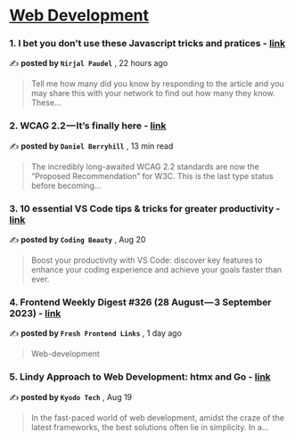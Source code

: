 
<h1><a href=https://medium.com/tag/web-development/recommended target="_blank" rel="noopener noreferrer">Web Development</a></h1>
<h3>1. I bet you don’t use these Javascript tricks and pratices - <a href=https://medium.com/@nirjalpaudel54312/i-bet-you-dont-use-these-javascript-tricks-and-pratices-5ab5438ed4c8?source=tag_recommended_feed---------0-84----------web_development----------7d328def_559c_4b31_a445_49b01b1a26d8------- target="_blank" rel="noopener noreferrer">link</a></h3>

✍️ **posted by `Nirjal Paudel`** <date> , 22 hours ago</date>

<blockquote>Tell me how many did you know by responding to the article and you may share this with your network to find out how many they know. These…</blockquote>

<h3>2. WCAG 2.2 — It’s finally here - <a href=https://medium.com/user-experience-design-1/wcag-2-2-its-finally-here-cd07862a192f?source=tag_recommended_feed---------1-107----------web_development----------7d328def_559c_4b31_a445_49b01b1a26d8------- target="_blank" rel="noopener noreferrer">link</a></h3>

✍️ **posted by `Daniel Berryhill`** <date> , 13 min read</date>

<blockquote>The incredibly long-awaited WCAG 2.2 standards are now the “Proposed Recommendation” for W3C. This is the last type status before becoming…</blockquote>

<h3>3. 10 essential VS Code tips & tricks for greater productivity - <a href=https://medium.com/dev-genius/vscode-tips-tricks-98c6e2258626?source=tag_recommended_feed---------2-85----------web_development----------7d328def_559c_4b31_a445_49b01b1a26d8------- target="_blank" rel="noopener noreferrer">link</a></h3>

✍️ **posted by `Coding Beauty`** <date> , Aug 20</date>

<blockquote>Boost your productivity with VS Code: discover key features to enhance your coding experience and achieve your goals faster than ever.</blockquote>

<h3>4. Frontend Weekly Digest #326 (28 August — 3 September 2023) - <a href=https://medium.com/@frontender-ua/frontend-weekly-digest-326-28-august-3-september-2023-ddaa7c45af0e?source=tag_recommended_feed---------3-84----------web_development----------7d328def_559c_4b31_a445_49b01b1a26d8------- target="_blank" rel="noopener noreferrer">link</a></h3>

✍️ **posted by `Fresh Frontend Links`** <date> , 1 day ago</date>

<blockquote>Web-development</blockquote>

<h3>5. Lindy Approach to Web Development: htmx and Go - <a href=https://medium.com/@kyodo-tech/lindy-approach-to-web-development-htmx-and-go-809bdfdf2279?source=tag_recommended_feed---------4-107----------web_development----------7d328def_559c_4b31_a445_49b01b1a26d8------- target="_blank" rel="noopener noreferrer">link</a></h3>

✍️ **posted by `Kyodo Tech`** <date> , Aug 19</date>

<blockquote>In the fast-paced world of web development, amidst the craze of the latest frameworks, the best solutions often lie in simplicity. In a…</blockquote>

